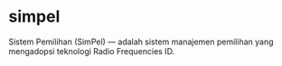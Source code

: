 # simpel
Sistem Pemilihan (SimPel) — adalah sistem manajemen pemilihan yang mengadopsi teknologi Radio Frequencies ID. 
